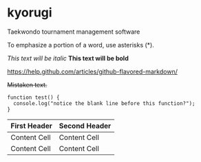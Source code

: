 # kyorugi
Taekwondo tournament management software

To emphasize a portion of a word, use asterisks (*).

*This text will be italic*
**This text will be bold**


https://help.github.com/articles/github-flavored-markdown/

~~Mistaken text.~~

```
function test() {
  console.log("notice the blank line before this function?");
}
```

| First Header  | Second Header |
| ------------- | ------------- |
| Content Cell  | Content Cell  |
| Content Cell  | Content Cell  |
